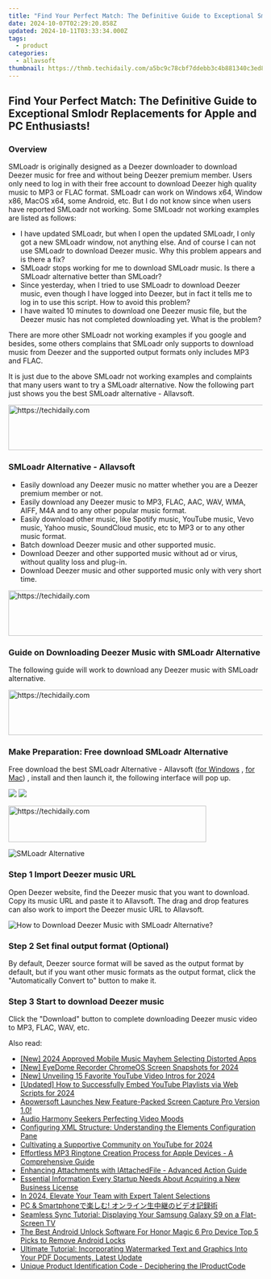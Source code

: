 ```yaml
---
title: "Find Your Perfect Match: The Definitive Guide to Exceptional Smlodr Replacements for Apple and PC Enthusiasts!"
date: 2024-10-07T02:29:20.858Z
updated: 2024-10-11T03:33:34.000Z
tags:
  - product
categories:
  - allavsoft
thumbnail: https://thmb.techidaily.com/a5bc9c78cbf7ddebb3c4b881340c3ed8f01e0b70f6fee4b10bf3f28b3b2740fa.jpg
---
```


## Find Your Perfect Match: The Definitive Guide to Exceptional Smlodr Replacements for Apple and PC Enthusiasts!

### Overview

SMLoadr is originally designed as a Deezer downloader to download Deezer music for free and without being Deezer premium member. Users only need to log in with their free account to download Deezer high quality music to MP3 or FLAC format. SMLoadr can work on Windows x64, Window x86, MacOS x64, some Android, etc. But I do not know since when users have reported SMLoadr not working. Some SMLoadr not working examples are listed as follows:

* I have updated SMLoadr, but when I open the updated SMLoadr, I only got a new SMLoadr window, not anything else. And of course I can not use SMLoadr to download Deezer music. Why this problem appears and is there a fix?
* SMLoadr stops working for me to download SMLoadr music. Is there a SMLoadr alternative better than SMLoadr?
* Since yesterday, when I tried to use SMLoadr to download Deezer music, even though I have logged into Deezer, but in fact it tells me to log in to use this script. How to avoid this problem?
* I have waited 10 minutes to download one Deezer music file, but the Deezer music has not completed downloading yet. What is the problem?

There are more other SMLoadr not working examples if you google and besides, some others complains that SMLoadr only supports to download music from Deezer and the supported output formats only includes MP3 and FLAC.

It is just due to the above SMLoadr not working examples and complaints that many users want to try a SMLoadr alternative. Now the following part just shows you the best SMLoadr alternative - Allavsoft.

<!-- affiliate ads begin -->
<a href="https://arkmc.pxf.io/c/5597632/352557/5172" target="_top" id="352557">
  <img src="//a.impactradius-go.com/display-ad/5172-352557" border="0" alt="https://techidaily.com" width="720" height="90"/>
</a>
<img height="0" width="0" src="https://arkmc.pxf.io/i/5597632/352557/5172" style="position:absolute;visibility:hidden;" border="0" />
<!-- affiliate ads end -->

### SMLoadr Alternative - Allavsoft

* Easily download any Deezer music no matter whether you are a Deezer premium member or not.
* Easily download any Deezer music to MP3, FLAC, AAC, WAV, WMA, AIFF, M4A and to any other popular music format.
* Easily download other music, like Spotify music, YouTube music, Vevo music, Yahoo music, SoundCloud music, etc to MP3 or to any other music format.
* Batch download Deezer music and other supported music.
* Download Deezer and other supported music without ad or virus, without quality loss and plug-in.
* Download Deezer music and other supported music only with very short time.

<!-- affiliate ads begin -->
<a href="https://aligracehair.sjv.io/c/5597632/1997695/19272" target="_top" id="1997695">
  <img src="//a.impactradius-go.com/display-ad/19272-1997695" border="0" alt="https://techidaily.com" width="728" height="90"/>
</a>
<img height="0" width="0" src="https://aligracehair.sjv.io/i/5597632/1997695/19272" style="position:absolute;visibility:hidden;" border="0" />
<!-- affiliate ads end -->

### Guide on Downloading Deezer Music with SMLoadr Alternative

The following guide will work to download any Deezer music with SMLoadr alternative.

<!-- affiliate ads begin -->
<a href="https://aligracehair.sjv.io/c/5597632/2006960/19272" target="_top" id="2006960">
  <img src="//a.impactradius-go.com/display-ad/19272-2006960" border="0" alt="https://techidaily.com" width="728" height="90"/>
</a>
<img height="0" width="0" src="https://aligracehair.sjv.io/i/5597632/2006960/19272" style="position:absolute;visibility:hidden;" border="0" />
<!-- affiliate ads end -->

### Make Preparation: Free download SMLoadr Alternative

Free download the best SMLoadr Alternative - Allavsoft ([for Windows](https://tools.techidaily.com/allavsoft/products/) , [for Mac](https://tools.techidaily.com/allavsoft/products/)) , install and then launch it, the following interface will pop up.

[![](https://www.allavsoft.com/how-to/../images/how-to/free-download-win.jpg)](https://tools.techidaily.com/allavsoft/products/) [![](https://www.allavsoft.com/how-to/../images/how-to/free-download-mac.jpg)](https://tools.techidaily.com/allavsoft/products/)

<!-- affiliate ads begin -->
<a href="https://aligracehair.sjv.io/c/5597632/2135359/19272" target="_top" id="2135359">
  <img src="//a.impactradius-go.com/display-ad/19272-2135359" border="0" alt="https://techidaily.com" width="392" height="72"/>
</a>
<img height="0" width="0" src="https://aligracehair.sjv.io/i/5597632/2135359/19272" style="position:absolute;visibility:hidden;" border="0" />
<!-- affiliate ads end -->

![SMLoadr Alternative](https://www.allavsoft.com/how-to/../images/allavsoft/screen-shot-600.jpg)

### Step 1 Import Deezer music URL

Open Deezer website, find the Deezer music that you want to download. Copy its music URL and paste it to Allavsoft. The drag and drop features can also work to import the Deezer music URL to Allavsoft.

![How to Download Deezer Music with SMLoadr Alternative?](https://www.allavsoft.com/how-to/../images/how-to/download-rtmp-video/download-rtmp-video.jpg)

### Step 2 Set final output format (Optional)

By default, Deezer source format will be saved as the output format by default, but if you want other music formats as the output format, click the "Automatically Convert to" button to make it.

### Step 3 Start to download Deezer music

Click the "Download" button to complete downloading Deezer music video to MP3, FLAC, WAV, etc.

<ins class="adsbygoogle"
     style="display:block"
     data-ad-format="autorelaxed"
     data-ad-client="ca-pub-7571918770474297"
     data-ad-slot="1223367746"></ins>

<ins class="adsbygoogle"
     style="display:block"
     data-ad-client="ca-pub-7571918770474297"
     data-ad-slot="8358498916"
     data-ad-format="auto"
     data-full-width-responsive="true"></ins>

<span class="atpl-alsoreadstyle">Also read:</span>
<div><ul>
<li><a href="https://youtube-web.techidaily.com/024-approved-mobile-music-mayhem-selecting-distorted-apps/"><u>[New] 2024 Approved Mobile Music Mayhem Selecting Distorted Apps</u></a></li>
<li><a href="https://screen-recording.techidaily.com/new-eyedome-recorder-chromeos-screen-snapshots-for-2024/"><u>[New] EyeDome Recorder ChromeOS Screen Snapshots for 2024</u></a></li>
<li><a href="https://youtube-docs.techidaily.com/nveiling-15-favorite-youtube-video-intros-for-2024/"><u>[New] Unveiling 15 Favorite YouTube Video Intros for 2024</u></a></li>
<li><a href="https://youtube-data.techidaily.com/ed-how-to-successfully-embed-youtube-playlists-via-web-scripts-for-2024/"><u>[Updated] How to Successfully Embed YouTube Playlists via Web Scripts for 2024</u></a></li>
<li><a href="https://fox-where.techidaily.com/apowersoft-launches-new-feature-packed-screen-capture-pro-version-10/"><u>Apowersoft Launches New Feature-Packed Screen Capture Pro Version 1.0!</u></a></li>
<li><a href="https://extra-tips.techidaily.com/audio-harmony-seekers-perfecting-video-moods/"><u>Audio Harmony Seekers Perfecting Video Moods</u></a></li>
<li><a href="https://fox-where.techidaily.com/configuring-xml-structure-understanding-the-elements-configuration-pane/"><u>Configuring XML Structure: Understanding the Elements Configuration Pane</u></a></li>
<li><a href="https://fox-http.techidaily.com/cultivating-a-supportive-community-on-youtube-for-2024/"><u>Cultivating a Supportive Community on YouTube for 2024</u></a></li>
<li><a href="https://fox-where.techidaily.com/effortless-mp3-ringtone-creation-process-for-apple-devices-a-comprehensive-guide/"><u>Effortless MP3 Ringtone Creation Process for Apple Devices - A Comprehensive Guide</u></a></li>
<li><a href="https://fox-where.techidaily.com/enhancing-attachments-with-iattachedfile-advanced-action-guide/"><u>Enhancing Attachments with IAttachedFile - Advanced Action Guide</u></a></li>
<li><a href="https://fox-where.techidaily.com/essential-information-every-startup-needs-about-acquiring-a-new-business-license/"><u>Essential Information Every Startup Needs About Acquiring a New Business License</u></a></li>
<li><a href="https://youtube-clips.techidaily.com/in-2024-elevate-your-team-with-expert-talent-selections/"><u>In 2024, Elevate Your Team with Expert Talent Selections</u></a></li>
<li><a href="https://some-knowledge.techidaily.com/pc-and-smartphone/"><u>PC & Smartphoneで楽しむ! オンライン生中継のビデオ記録術</u></a></li>
<li><a href="https://fox-where.techidaily.com/seamless-sync-tutorial-displaying-your-samsung-galaxy-s9-on-a-flat-screen-tv/"><u>Seamless Sync Tutorial: Displaying Your Samsung Galaxy S9 on a Flat-Screen TV</u></a></li>
<li><a href="https://sim-unlock.techidaily.com/the-best-android-unlock-software-for-honor-magic-6-pro-device-top-5-picks-to-remove-android-locks-by-drfone-android/"><u>The Best Android Unlock Software For Honor Magic 6 Pro Device Top 5 Picks to Remove Android Locks</u></a></li>
<li><a href="https://fox-where.techidaily.com/ultimate-tutorial-incorporating-watermarked-text-and-graphics-into-your-pdf-documents-latest-update/"><u>Ultimate Tutorial: Incorporating Watermarked Text and Graphics Into Your PDF Documents, Latest Update</u></a></li>
<li><a href="https://fox-where.techidaily.com/unique-product-identification-code-deciphering-the-iproductcode/"><u>Unique Product Identification Code - Deciphering the IProductCode</u></a></li>
</ul></div>

